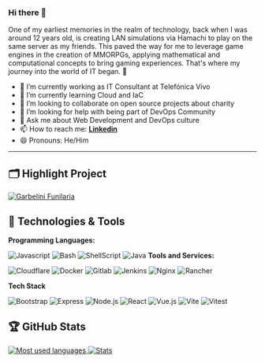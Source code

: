 ### Hi there 👋

One of my earliest memories in the realm of technology, back when I was around 12 years old, is creating LAN simulations via Hamachi to play on the same server as my friends. This paved the way for me to leverage game engines in the creation of MMORPGs, applying mathematical and computational concepts to bring gaming experiences. That's where my journey into the world of IT began. 🚀

- 🔭 I’m currently working as IT Consultant at Telefónica Vivo
- 🌱 I’m currently learning Cloud and IaC
- 👯 I’m looking to collaborate on open source projects about charity
- 🤔 I’m looking for help with being part of DevOps Community
- 💬 Ask me about Web Development and DevOps culture
- 📫 How to reach me:
  **[Linkedin](https://www.linkedin.com/in/gabriel-nigro-garbelini/)**
- 😄 Pronouns:
  He/Him
  
---

## 🗂️ Highlight Project

<a href="https://github.com/gabriel-nigro/garbelinifunilaria">
  <img align="center" src="https://github-readme-stats.vercel.app/api/pin/?username=gabriel-nigro&repo=garbelinifunilaria&show_icons=true&line_height=27&title_color=6aa6f8&text_color=8a919a&icon_color=6aa6f8&bg_color=22272e" alt="Garbelini Funilaria" />
</a>


## 🔧 Technologies & Tools

**Programming Languages:**

![Javascript](https://img.shields.io/badge/JavaScript-F7DF1E.svg?style=for-the-badge&logo=JavaScript&logoColor=black)
![Bash](https://img.shields.io/badge/GNU%20Bash-4EAA25.svg?style=for-the-badge&logo=GNU-Bash&logoColor=white)
![ShellScript](https://img.shields.io/badge/Shell_Script-121011?style=for-the-badge&logo=gnu-bash&logoColor=white)
![Java](https://img.shields.io/badge/Java-ED8B00?style=for-the-badge&logo=openjdk&logoColor=white)
**Tools and Services:**

![Cloudflare](https://img.shields.io/badge/Cloudflare-F38020.svg?style=for-the-badge&logo=Cloudflare&logoColor=white)
![Docker](https://img.shields.io/badge/Docker-2496ED.svg?style=for-the-badge&logo=Docker&logoColor=white)
![Gitlab](https://img.shields.io/badge/GitLab-FC6D26.svg?style=for-the-badge&logo=GitLab&logoColor=white)
![Jenkins](https://img.shields.io/badge/Jenkins-D24939.svg?style=for-the-badge&logo=Jenkins&logoColor=white)
![Nginx](https://img.shields.io/badge/NGINX-009639.svg?style=for-the-badge&logo=NGINX&logoColor=white)
![Rancher](https://img.shields.io/badge/Rancher-0075A8.svg?style=for-the-badge&logo=Rancher&logoColor=white)

**Tech Stack**

![Bootstrap](https://img.shields.io/badge/Bootstrap-7952B3.svg?style=for-the-badge&logo=Bootstrap&logoColor=white)
![Express](https://img.shields.io/badge/Express-000000.svg?style=for-the-badge&logo=Express&logoColor=white)
![Node.js](https://img.shields.io/badge/Node.js-339933.svg?style=for-the-badge&logo=nodedotjs&logoColor=white)
![React](https://img.shields.io/badge/React-61DAFB.svg?style=for-the-badge&logo=React&logoColor=black)
![Vue.js](https://img.shields.io/badge/Vue.js-4FC08D.svg?style=for-the-badge&logo=vuedotjs&logoColor=white)
![Vite](https://img.shields.io/badge/Vite-646CFF.svg?style=for-the-badge&logo=Vite&logoColor=white)
![Vitest](https://img.shields.io/badge/Vitest-6E9F18.svg?style=for-the-badge&logo=Vitest&logoColor=white)

## 🏆 GitHub Stats

<a href="https://github.com/gabriel-nigro">
  <img align="center" src="https://github-readme-stats.vercel.app/api/top-langs/?username=gabriel-nigro&hide=c%2B%2B,c,matlab,assembly&title_color=6aa6f8&text_color=8a919a&icon_color=6aa6f8&bg_color=22272e" alt="Most used languages" />
</a>

<a href="https://github.com/gabriel-nigro">
  <img align="center" src="https://github-readme-stats.vercel.app/api?username=gabriel-nigro&show_icons=true&line_height=27&count_private=true&title_color=6aa6f8&text_color=8a919a&icon_color=6aa6f8&bg_color=22272e" alt="Stats" />
</a>
